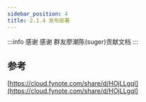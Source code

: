 ```yaml
---
sidebar_position: 4
title: 2.1.4 发布部署
---
```


:::info 感谢
感谢 群友廖潮陈(suger)贡献文档
:::
## 参考
[https://cloud.fynote.com/share/d/HOjLLgqI](https://cloud.fynote.com/share/d/HOjLLgqI)

